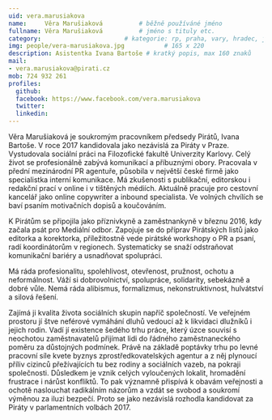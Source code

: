 ```yaml
---
uid: vera.marusiakova
name:     Věra Marušiaková      	# běžně používáné jméno
fullname: Věra Marušiaková  		# jméno s tituly etc.
category:                 		# kategorie: rp, praha, vary, hradec, jmk, senat
img: people/vera-marusiakova.jpg           # 165 x 220
description: Asistentka Ivana Bartoše # kratký popis, max 160 znaků
mail:
- vera.marusiakova@pirati.cz
mob: 724 932 261
profiles:
  github:
  facebook: https://www.facebook.com/vera.marusiakova
  twitter:
  linkedin:
---
```


Věra Marušiaková je soukromým pracovníkem předsedy Pirátů, Ivana Bartoše. V roce 2017 kandidovala jako nezávislá za Piráty v Praze. Vystudovala sociální práci na Filozofické fakultě Univerzity Karlovy. Celý život se profesionálně zabývá komunikací a příbuznými obory. Pracovala v přední mezinárodní PR agentuře, působila v největší české firmě jako specialistka interní komunikace. Má zkušenosti s publikační, editorskou i redakční prací v online i v tištěných médiích. Aktuálně pracuje pro cestovní kancelář jako online copywriter a inbound specialista. Ve volných chvílích se baví psaním motivačních dopisů a koučováním.
 
K Pirátům se připojila jako příznivkyně a zaměstnankyně v březnu 2016, kdy začala psát pro Mediální odbor. Zapojuje se do příprav Pirátských listů jako editorka a korektorka, příležitostně vede pirátské workshopy o PR a psaní, radí koordinátorům v regionech. Systematicky se snaží odstraňovat komunikační bariéry a usnadňovat spolupráci.
 
Má ráda profesionalitu, spolehlivost, otevřenost, pružnost, ochotu a neformálnost. Váží si dobrovolnictví, spolupráce, solidarity, sebekázně a dobré vůle. Nemá ráda alibismus, formalizmus, nekonstruktivnost, hulvátství a silová řešení.
 
Zajímá ji kvalita života sociálních skupin napříč společností. Ve veřejném prostoru jí štve neférové vymáhání dluhů vedoucí až k likvidaci dlužníků i jejich rodin. Vadí jí existence šedého trhu práce, který úzce souvisí s neochotou zaměstnavatelů přijímat lidi do řádného zaměstnaneckého poměru za důstojných podmínek. Právě na základě poptávky trhu po levné pracovní síle kvete byznys zprostředkovatelských agentur a z něj plynoucí příliv cizinců přežívajících tu bez rodiny a sociálních vazeb, na pokraji společnosti. Důsledkem je vznik celých vyloučených lokalit, hromadění frustrace i nárůst konfliktů. To pak významně přispívá k obavám veřejnosti a ochotě naslouchat radikálním názorům a vzdát se svobod a soukromí výměnou za iluzi bezpečí. Proto se jako nezávislá rozhodla kandidovat za Piráty v parlamentních volbách 2017.
